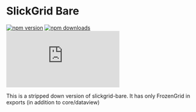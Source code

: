 # SlickGrid Bare 

[![npm version](https://img.shields.io/npm/v/slickgrid-bare.svg?style=flat-square)](https://www.npmjs.com/package/slickgrid-bare) [![npm downloads](https://img.shields.io/npm/dm/slickgrid-bare.svg?style=flat-square)](https://www.npmjs.com/package/slickgrid-bare) ![gzip size](http://img.badgesize.io/https://npmcdn.com/slickgrid-bare/dist/slick.es6.min.js?compression=gzip)

This is a stripped down version of slickgrid-bare. It has only FrozenGrid in exports (in addition to core/dataview)


